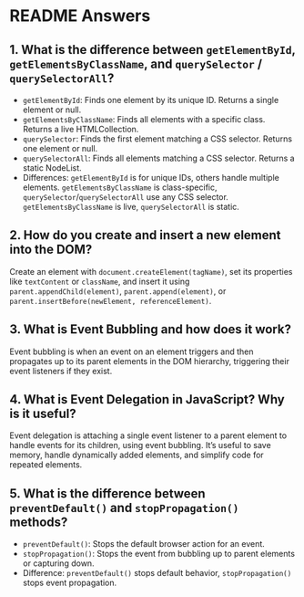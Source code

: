 # README Answers

## 1. What is the difference between `getElementById`, `getElementsByClassName`, and `querySelector` / `querySelectorAll`?

- `getElementById`: Finds one element by its unique ID. Returns a single element or null.
- `getElementsByClassName`: Finds all elements with a specific class. Returns a live HTMLCollection.
- `querySelector`: Finds the first element matching a CSS selector. Returns one element or null.
- `querySelectorAll`: Finds all elements matching a CSS selector. Returns a static NodeList.
- Differences: `getElementById` is for unique IDs, others handle multiple elements. `getElementsByClassName` is class-specific, `querySelector`/`querySelectorAll` use any CSS selector. `getElementsByClassName` is live, `querySelectorAll` is static.

## 2. How do you create and insert a new element into the DOM?

Create an element with `document.createElement(tagName)`, set its properties like `textContent` or `className`, and insert it using `parent.appendChild(element)`, `parent.append(element)`, or `parent.insertBefore(newElement, referenceElement)`.

## 3. What is Event Bubbling and how does it work?

Event bubbling is when an event on an element triggers and then propagates up to its parent elements in the DOM hierarchy, triggering their event listeners if they exist.

## 4. What is Event Delegation in JavaScript? Why is it useful?

Event delegation is attaching a single event listener to a parent element to handle events for its children, using event bubbling. It’s useful to save memory, handle dynamically added elements, and simplify code for repeated elements.

## 5. What is the difference between `preventDefault()` and `stopPropagation()` methods?

- `preventDefault()`: Stops the default browser action for an event.
- `stopPropagation()`: Stops the event from bubbling up to parent elements or capturing down.
- Difference: `preventDefault()` stops default behavior, `stopPropagation()` stops event propagation.